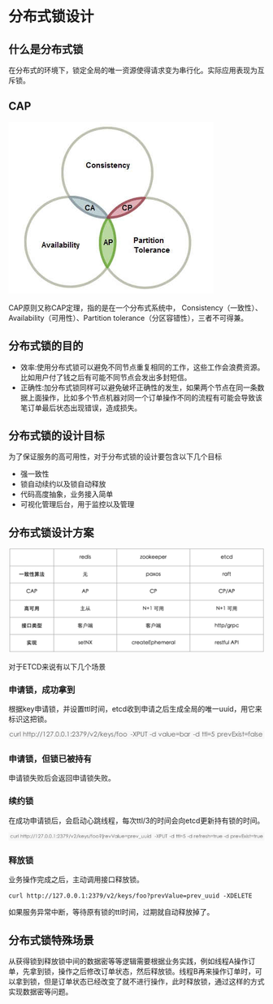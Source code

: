 # 分布式锁设计

## 什么是分布式锁

在分布式的环境下，锁定全局的唯一资源使得请求变为串行化。实际应用表现为互斥锁。

## CAP

![](../.gitbook/assets/image%20%28160%29.png)

CAP原则又称CAP定理，指的是在一个分布式系统中， Consistency（一致性）、 Availability（可用性）、Partition tolerance（分区容错性），三者不可得兼。

## 分布式锁的目的

* 效率:使用分布式锁可以避免不同节点重复相同的工作，这些工作会浪费资源。比如用户付了钱之后有可能不同节点会发出多封短信。
* 正确性:加分布式锁同样可以避免破坏正确性的发生，如果两个节点在同一条数据上面操作，比如多个节点机器对同一个订单操作不同的流程有可能会导致该笔订单最后状态出现错误，造成损失。

## 分布式锁的设计目标

为了保证服务的高可用性，对于分布式锁的设计要包含以下几个目标

* 强一致性
* 锁自动续约以及锁自动释放
* 代码高度抽象，业务接入简单
* 可视化管理后台，用于监控以及管理

## 分布式锁设计方案

![](../.gitbook/assets/image%20%28147%29.png)

对于ETCD来说有以下几个场景

### 申请锁，成功拿到

根据key申请锁，并设置ttl时间，etcd收到申请之后生成全局的唯一uuid，用它来标识这把锁。

![](../.gitbook/assets/image%20%28146%29.png)

### 申请锁，但锁已被持有

申请锁失败后会返回申请锁失败。

### 续约锁

在成功申请锁后，会启动心跳线程，每次ttl/3的时间会向etcd更新持有锁的时间。

![](../.gitbook/assets/image%20%28145%29.png)

### 释放锁

业务操作完成之后，主动调用接口释放锁。

```text
curl http://127.0.0.1:2379/v2/keys/foo?prevValue=prev_uuid -XDELETE
```

如果服务异常中断，等待原有锁的ttl时间，过期就自动释放掉了。

## 分布式锁特殊场景

从获得锁到释放锁中间的数据密等等逻辑需要根据业务实践，例如线程A操作订单，先拿到锁，操作之后修改订单状态，然后释放锁。线程B再来操作订单时，可以拿到锁，但是订单状态已经改变了就不进行操作，此时释放锁，通过这样的方式实现数据密等问题。

